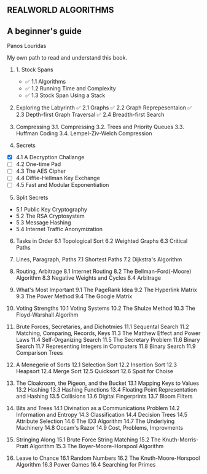 ## **REALWORLD ALGORITHMS**

## **A beginner's guide**

Panos Louridas

My own path to read and understand this book.

<ol>
  <li>1. Stock Spans</li>
  <ul>
   <li>✅ 1.1 Algorithms</li>
   <li>✅ 1.2 Running Time and Complexity
   <li>✅ 1.3 Stock Span Using a Stack
  </ul>
</ol>

2. Exploring the Labyrinth
   ✅ 2.1 Graphs
   ✅ 2.2 Graph Reprepesentaion
   ✅ 2.3 Depth-first Graph Traversal
   ✅ 2.4 Breadth-first Search

3. Compressing
   3.1. Compressing
   3.2. Trees and Priority Queues
   3.3. Huffman Coding
   3.4. Lempel-Ziv-Welch Compression

4. Secrets

- [x] 4.1 A Decryption Challange
- [ ] 4.2 One-time Pad
- [ ] 4.3 The AES Cipher
- [ ] 4.4 Diffie-Hellman Key Exchange
- [ ] 4.5 Fast and Modular Exponentiation

5. Split Secrets

- 5.1 Public Key Cryptography
- 5.2 The RSA Cryptosystem
- 5.3 Message Hashing
- 5.4 Internet Traffic Anonymization

6. Tasks in Order
   6.1 Topological Sort
   6.2 Weighted Graphs
   6.3 Critical Paths

7. Lines, Paragraph, Paths
   7.1 Shortest Paths
   7.2 Dijkstra's Algorithm

8. Routing, Arbitrage
   8.1 Internet Routing
   8.2 The Bellman-Ford(-Moore) Algorithm
   8.3 Negative Weights and Cycles
   8.4 Arbitrage

9. What's Most Important
   9.1 The PageRank Idea
   9.2 The Hyperlink Matrix
   9.3 The Power Method
   9.4 The Google Matrix

10. Voting Strengths
    10.1 Voting Systems
    10.2 The Shulze Method
    10.3 The Floyd-Warshall Algorihm

11. Brute Forces, Secretaries, and Dichotmies
    11.1 Sequental Search
    11.2 Matching, Comparing, Records, Keys
    11.3 The Matthew Effect and Power Laws
    11.4 Self-Organizing Search
    11.5 The Secretary Problem
    11.6 Binary Search
    11.7 Representing Integers in Computers
    11.8 Binary Search
    11.9 Comparison Trees

12. A Menegerie of Sorts
    12.1 Selection Sort
    12.2 Insertion Sort
    12.3 Heapsort
    12.4 Merge Sort
    12.5 Quicksort
    12.6 Spoit for Choise

13. The Cloakroom, the Pigeon, and the Bucket
    13.1 Mapping Keys to Values
    13.2 Hashing
    13.3 Hashing Functions
    13.4 Floating Point Representation and Hashing
    13.5 Collisions
    13.6 Digital Fingerprints
    13.7 Bloom Filters

14. Bits and Trees
    14.1 Divination as a Communications Problem
    14.2 Information and Entropy
    14.3 Classification
    14.4 Decision Trees
    14.5 Attribute Selection
    14.6 The ID3 Algorithm
    14.7 The Underlying Machinery
    14.8 Occam's Razor
    14.9 Cost, Problems, Improvments

15. Stringing Along
    15.1 Brute Force String Matching
    15.2 The Knuth-Morris-Pratt Algorithm
    15.3 The Boyer-Moore-Horspool Algorithm

16. Leave to Chance
    16.1 Random Numbers
    16.2 The Knuth-Moore-Horspool Algorithm
    16.3 Power Games
    16.4 Searching for Primes
